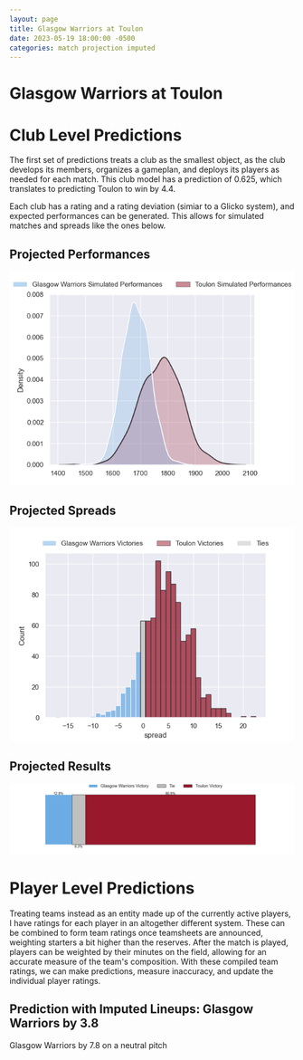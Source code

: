 ```yaml
---  
layout: page  
title: Glasgow Warriors at Toulon  
date: 2023-05-19 18:00:00 -0500  
categories: match projection imputed  
---
```

# Glasgow Warriors at Toulon

# Club Level Predictions


The first set of predictions treats a club as the smallest object, as the club develops its members, organizes a gameplan, and deploys its players as needed for each match. This club model has a prediction of 0.625, which translates to predicting Toulon to win by 4.4.

Each club has a rating and a rating deviation (simiar to a Glicko system), and expected performances can be generated. This allows for simulated matches and spreads like the ones below.
## Projected Performances


![Projected Performances](plots/performances_2023-05-19-Toulon-GlasgowWarriors.png)
## Projected Spreads


![Projected Spreads](plots/spreads_2023-05-19-Toulon-GlasgowWarriors.png)
## Projected Results


![Projected Results](plots/resultbar_2023-05-19-Toulon-GlasgowWarriors.png)
# Player Level Predictions


Treating teams instead as an entity made up of the currently active players, I have ratings for each player in an altogether different system. These can be combined to form team ratings once teamsheets are announced, weighting starters a bit higher than the reserves. After the match is played, players can be weighted by their minutes on the field, allowing for an accurate measure of the team's composition. With these compiled team ratings, we can make predictions, measure inaccuracy, and update the individual player ratings.
## Prediction with Imputed Lineups: Glasgow Warriors by 3.8


Glasgow Warriors by 7.8 on a neutral pitch

